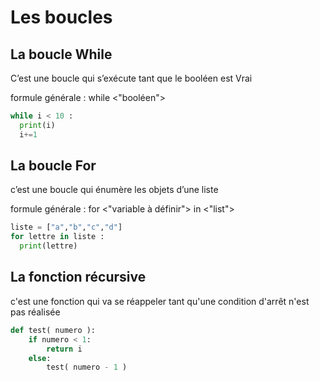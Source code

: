 # Les boucles

## La boucle While

C’est une boucle qui s’exécute tant que le booléen est Vrai

formule générale : while <"booléen">

```python
while i < 10 :
  print(i)
  i+=1
```

## La boucle For

c’est une boucle qui énumère les objets d’une liste 

formule générale : for <"variable à définir"> in <"list">

```python
liste = ["a","b","c","d"]
for lettre in liste :
  print(lettre)
```

## La fonction récursive

c'est une fonction qui va se réappeler tant qu'une condition d'arrêt n'est pas réalisée

```python
def test( numero ):
    if numero < 1:
        return i
    else:
        test( numero - 1 )
```
